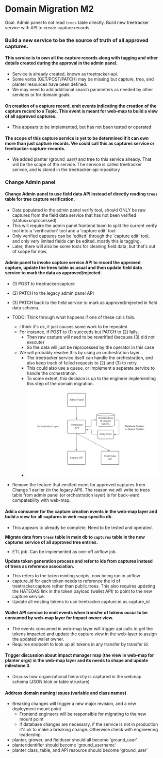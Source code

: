 # Domain Migration M2



Goal: Admin panel to not read `trees` table directly. Build new treetracker service with API to create capture records.

### **Build a new service to be the source of truth of all approved captures.**&#x20;

#### This service is to own all the capture records along with tagging and other details created during the approval in the admin panel.&#x20;

* Service is already created, known as treetracker-api. &#x20;
* Some verbs (GET/POST/PATCH) may be missing but capture, tree, and planter resources have been defined.
* We may need to add additional search parameters as needed by other services or for domain goals.

#### On creation of a capture record, emit events indicating the creation of the capture record to a Topic.  This event is meant for web-map to build a view of all approved captures.&#x20;

* This appears to be implemented, but has not been tested or operated

#### The scope of this capture service is yet to be determined if it can own more than just capture records. We could call this as captures service or treetracker-capture-records.

* We added planter (ground\__user)_ and tree to this service already.  That will be the scope of the service.  The service is called treetracker serivce, and is stored in the treetracker-api repository



### Change Admin panel

#### Change Admin panel to use field data API instead of directly reading `trees` table for tree capture verification.&#x20;

* Data populated in the admin panel verify tool, should ONLY be raw captures from the field data service that has not been verified (status=unprocessed)
* This will require the admin panel frontend team to split the current verify tool into a 'verification' tool and a 'capture edit' tool.
* Only verified captures can be 'edited' through the 'capture edit' tool, and only very limited fields can be edited. mostly this is tagging.
* Later, there will also be some tools for cleaning field data, but that's out of scope for now.

#### Admin panel to invoke capture service API to record the approved capture, update the trees table as usual and then update field data service to mark the data as approved/rejected.&#x20;

* (1) POST to treetracker/capture&#x20;
* (2) PATCH to the legacy admin panel API
* (3) PATCH back to the field service to mark as approved/rejected in field data schema.
* TODO: Think through what happens if one of these calls fails.
  * I think it's ok, it just causes some work to be repeated.
  * For instance, if POST to (1) succeeds but PATCH to (2) fails,&#x20;
    * Then raw capture will need to be reverified (because (3) did not execute)
    * So the data will just be reprocessed by the operator in this case
  * We will probably resolve this by using an orchestration layer
    * The treetracker service itself can handle the orchestration, and also keep track of failed requests to (2) and (3) to retry.
    * This could also use a queue, or implement a separate service to handle the orchestration.
    * To some extent, this decision is up to the engineer implementing this step of the domain migration.
    * ![](<../.gitbook/assets/image (13).png>)



* Remove the feature that emitted event for approved captures from Change 1 earlier (in the legacy API). The reason we will write to trees table from admin panel (or orchestration layer) is for back-ward compatability with web-map.

#### Add a consumer for the capture creation events in the web-map layer and build a view for all captures in web-map specific db.

* This appears to already be complete.  Need to be tested and operated.

**Migrate data from `trees` table in main db to `captures` table in the new captures service of all approved tree entries.**

* ETL job.  Can be implemented as one-off airflow job.

**Update token generation process and refer to ids from captures instead of trees as reference association.**&#x20;

* This refers to the token minting scripts, now being run in airflow
* capture\_id for each token needs to reference the id of treetracker.capture rather than public.trees.  This also requires updating the HATEOAS link in the token payload (wallet API) to point to the new capture service.
* Update all existing tokens to use treetracker.capture.id as capture\_id

#### Wallet API service to emit events when transfer of tokens occur to be consumed by web-map layer for Impact owner view.&#x20;

* The events consumed in web-map layer will trigger api calls to get the tokens impacted and update the capture view in the web-layer to assign the updated wallet owner.
* Requires endpoint to look up all tokens in any transfer by transfer id.

#### Trigger discussion about impact manager map (the view in web-map for planter orgs) in the web-map layer and its needs to shape and update milestone 3.

* Discuss how organizational hierarchy is captured in the webmap schema (JSON blob or table structure)

#### Address domain naming issues (variable and class names)

* Breaking changes will trigger a new major revision, and a new deployment mount point&#x20;
  * Frontend engineers will be responsible for migrating to the new mount point
  * If database changes are necessary, if the service is not in production it's ok to make a breaking change.  Otherwise check with engineering leadership.
* planter, grower, and fielduser should all become 'ground\_user'
* planteridentifier should become  'ground\_username'
* planter class, table, and API resource should become 'ground\_user'

